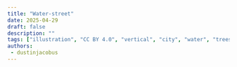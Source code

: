 ```yaml
---
title: "Water-street"
date: 2025-04-29
draft: false
description: ""
tags: ["illustration", "CC BY 4.0", "vertical", "city", "water", "trees", "people"]
authors:
 - dustinjacobus
---
```



